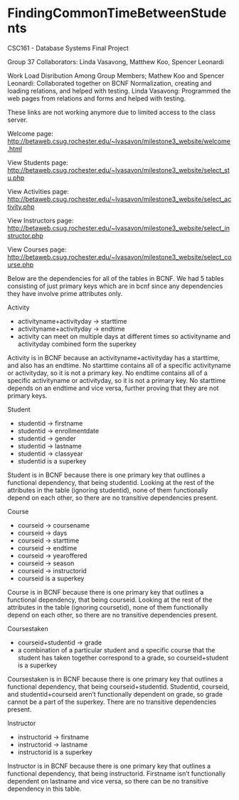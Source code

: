 # FindingCommonTimeBetweenStudents

CSC161 - Database Systems Final Project

Group 37
Collaborators: Linda Vasavong, Matthew Koo, Spencer Leonardi

Work Load Disribution Among Group Members;
Mathew Koo and Spencer Leonardi: Collaborated together on BCNF Normalization, creating and loading relations, and helped with testing.
Linda Vasavong: Programmed the web pages from relations and forms and helped with testing.

These links are not working anymore due to limited access to the class server.

Welcome page:
http://betaweb.csug.rochester.edu/~lvasavon/milestone3_website/welcome.html

View Students page:
http://betaweb.csug.rochester.edu/~lvasavon/milestone3_website/select_stu.php

View Activities page:
http://betaweb.csug.rochester.edu/~lvasavon/milestone3_website/select_activity.php

View Instructors page:
http://betaweb.csug.rochester.edu/~lvasavon/milestone3_website/select_instructor.php

View Courses page:
http://betaweb.csug.rochester.edu/~lvasavon/milestone3_website/select_course.php

Below are the dependencies for all of the tables in BCNF. We had 5 tables consisting of just
primary keys which are in bcnf since any dependencies they have involve prime attributes only.

Activity
- activityname+activityday -> starttime
- activityname+activityday -> endtime
- activity can meet on multiple days at different times so activityname and activityday combined
form the superkey

Activity is in BCNF because an activityname+activityday has a starttime, and also has an
endtime. No starttime contains all of a specific activityname or activityday, so it is not a primary
key. No endtime contains all of a specific activityname or activityday, so it is not a primary key.
No starttime depends on an endtime and vice versa, further proving that they are not primary
keys.
  
Student
- studentid -> firstname
- studentid -> enrollmentdate
- studentid -> gender
- studentid -> lastname
- studentid -> classyear
- studentid is a superkey

Student is in BCNF because there is one primary key that outlines a functional dependency, that
being studentid. Looking at the rest of the attributes in the table (ignoring studentid), none of
them functionally depend on each other, so there are no transitive dependencies present.
  
Course
- courseid -> coursename
- courseid -> days
- courseid -> starttime
- courseid -> endtime
- courseid -> yearoffered
- courseid -> season
- courseid -> instructorid
- courseid is a superkey

Course is in BCNF because there is one primary key that outlines a functional dependency, that
being courseid. Looking at the rest of the attributes in the table (ignoring coursetid), none of
them functionally depend on each other, so there are no transitive dependencies present.
  
Coursestaken
- courseid+studentid -> grade
- a combination of a particular student and a specific course that the student has taken together correspond to a grade, so courseid+student is a superkey

Coursestaken is in BCNF because there is one primary key that outlines a functional
dependency, that being courseid+studentid. Studentid, courseid, and studentid+courseid aren’t
functionally dependent on grade, so grade cannot be a part of the superkey. There are no
transitive dependencies present.
  
Instructor
- instructorid -> firstname
- instructorid -> lastname
- instructorid is a superkey

Instructor is in BCNF because there is one primary key that outlines a functional dependency,
that being instructorid. Firstname isn’t functionally dependent on lastname and vice versa, so
there can be no transitive dependency in this table.
